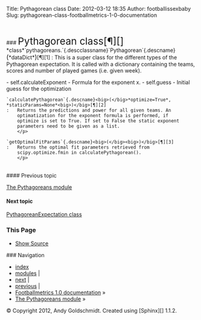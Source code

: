 Title: Pythagorean class
Date: 2012-03-12 18:35
Author: footballissexbaby
Slug: pythagorean-class-footballmetrics-1-0-documentation

 

<div class="related">
### <span class="Apple-style-span" style="font-size: 26px;">Pythagorean class[¶][]</span>

</div>
<div class="document">
<div class="documentwrapper">
<div class="bodywrapper">
<div class="body">
<div id="module-pythagoreans" class="section">
*class*`pythagoreans.`{.descclassname}`Pythagorean`{.descname}<big>(</big>*dataDict*<big>)</big>[¶][1]
:   This is a super class for the different types of the Pythagorean
    expectation. It is called with a dictionary containing the teams,
    scores and number of played games (i.e. given week).
    </p>
    -   self.calculateExponent - Formula for the exponent x.
    -   self.guess - Initial guess for the optimization

    `calculatePythagorean`{.descname}<big>(</big>*optimize=True*, *staticParams=None*<big>)</big>[¶][2]
    :   Returns the predictions and power for all given teams. An
        optimatization for the exponent formula is performed, if
        optimize is set to True. If set to False the static exponent
        parameters need to be given as a list.
        </p>

    `getOptimalFitParams`{.descname}<big>(</big><big>)</big>[¶][3]
    :   Returns the optimal fit parameters retrieved from
        scipy.optimize.fmin in calculatePythagorean().
        </p>

</div>
</div>
</div>
</div>
</div>
 

<div class="sphinxsidebar">
<div class="sphinxsidebarwrapper">
#### Previous topic

[The Pythagoreans module][]

#### Next topic

[PythagoreanExpectation class][]

### This Page

-   [Show Source][]

<div id="searchbox" style="display: none;">
### Quick search

<form class="search" action="search.html" method="get">
<input type="text" name="q"></input>
<input type="submit" value="Go"></input>
<input type="hidden" name="check_keywords" value="yes"></input>
<input type="hidden" name="area" value="default"></input>

</form>
Enter search terms or a module, class or function name.

</div>
<p>
<script type="text/javascript">// <br />
$('#searchbox').show(0);<br />
// </script>
</p>
</div>
</div>
<div class="clearer">
</div>
<div class="related">
### Navigation

-   [index][]
-   [modules][] |
-   [next][] |
-   [previous][] |
-   [Footballmetrics 1.0 documentation][] »
-   [The Pythagoreans module][4] »

</div>
<div class="footer">
© Copyright 2012, Andy Goldschmidt. Created using [Sphinx][] 1.1.2.

</div>
 

  [¶]: #module-pythagoreans "Permalink to this headline"
  [1]: #pythagoreans.Pythagorean "Permalink to this definition"
  [2]: #pythagoreans.Pythagorean.calculatePythagorean
    "Permalink to this definition"
  [3]: #pythagoreans.Pythagorean.getOptimalFitParams
    "Permalink to this definition"
  [The Pythagoreans module]: http://footballissexbaby.de/?page_id=471
    "previous chapter"
  [PythagoreanExpectation class]: http://footballissexbaby.de/?page_id=465
    "next chapter"
  [Show Source]: _sources/PythagoreanClass.txt
  [index]: http://footballissexbaby.de/?page_id=468
    "General Index"
  [modules]: http://footballissexbaby.de/?page_id=470
    "Python Module Index"
  [next]: http://footballissexbaby.de/?page_id=465
    "PythagoreanExpectation class"
  [previous]: http://footballissexbaby.de/?page_id=471
    "The Pythagoreans module"
  [Footballmetrics 1.0 documentation]: http://footballissexbaby.de/?page_id=469
  [4]: http://footballissexbaby.de/?page_id=471
  [Sphinx]: http://sphinx.pocoo.org/
